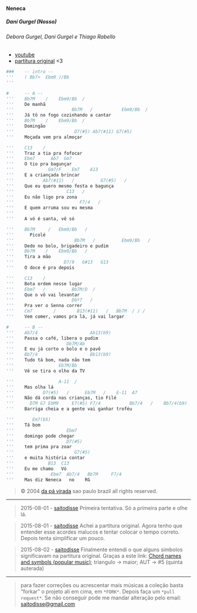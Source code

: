 #### Neneca
##### Dani Gurgel (Nosso)
###### Debora Gurgel, Dani Gurgel e Thiago Rabello
- [youtube](https://www.youtube.com/watch?v=DLaGM4pn1RA)
- [partitura original](http://www.deboragurgel.com.br/?page_id=64) <3

```py
###    -- intro --
'''    ( Bb7+  Ebm9 )/Bb
'''

#      -- A --
'''    Bb7M    /    Ebm9/Bb  /
'''    De manhã
'''                      Bb7M   /           Ebm9/Bb  /
'''    Já tô no fogo cozinhando a cantar
'''    Bb7M    /    Ebm9/Bb  /
'''    Domingão
'''                       D7(#5) Ab7(#11) G7(#5)
'''    Moçada vem pra almoçar

'''    C13    /
'''    Traz a tia pra fofocar
'''    Ebm7      Ab7  Gm7
'''    O tio pra bagunçar
'''             Gm7/F    Em7    A13
'''    E a criançada brincar
'''           Ab7(#11)   /          G7(#5)   /
'''    Que eu quero mesmo festa e bagunça
'''                    C13   /
'''    Eu não ligo pra zona
'''                         F7/4   /
'''    E quem arruma sou eu mesma
'''
'''    A vó é santa, vê só

'''    Bb7M     /   Ebm9/Bb   /
'''      Picolé
'''                       Bb7M   /          Ebm9/Bb   /
'''    Dedo no bolo, brigadeiro e pudim
'''    Bb7M    /    Ebm9/Bb   /
'''    Tira a mão
'''                   D7/9   G#13   G13
'''    O doce é pra depois

'''    C13    /
'''    Bota ordem nesse lugar
'''    Ebm7   /          Bb7M/D  /
'''    Que o vô vai levantar
'''                      Dbº7   /
'''    Pra ver o Senna correr
'''    Cm7        /        B13(#11)   /   Bb7M  / / /
'''    Vem comer, vamos pra lá, já vai largar

#      -- B --
'''    Ab7/4                    Ab13(b9)
'''    Passa o café, libera o pudim
'''                    Db7M/Ab
'''    E eu já corto o bolo e o pavê
'''    Bb7/4                    Bb13(b9)
'''    Tudo tá bom, nada não tem
'''                 Eb7M/Bb
'''    Vê se tira o olho da TV

'''                 A-11  /
'''    Mas olha lá
'''           D7(#5)   /      Eb7M   /    E-11  A7
'''    Não dá corda nas crianças, tio Filé
'''      D7M G7 EbM9     E7(#5) F7/4           Bb7/4   /    Bb7/4(b9)
'''    Barriga cheia e a gente vai ganhar troféu

'''       Em7(b5)
'''    Tá bom
'''                    Ebm7
'''    domingo pode chegar
'''                    D7(#5)
'''    tem prima pra zoar
'''                       G7(#5)
'''    e muita história contar
'''             B13  C13
'''    Eu me chamo   Vó
'''              Ebm7  Ab7/4   Bb7M     F7/4
'''    Mas diz Neneca   no    RG
```

> © 2004 [da pá virada](http://www.dapavirada.com) sao paulo brazil all rights reserved.

-----------------

> 2015-08-01 - [saitodisse](http://saitodisse.github.io/)
>  Primeira tentativa. Só a primeira parte e olhe lá.

> 2015-08-01 - [saitodisse](http://saitodisse.github.io/)
>  Achei a partitura original. Agora tenho que entender esse acordes malucos e tentar colocar o tempo correto. Depois tenta simplificar um pouco.

> 2015-08-02 - [saitodisse](http://saitodisse.github.io/)
>  Finalmente entendi o que alguns simbolos significavam na partitura original. Graças a este link: [Chord names and symbols (popular music)](https://en.wikipedia.org/wiki/Chord_names_and_symbols_(popular_music)); triangulo -> maior; AUT -> #5 (quinta auterada)

-------------

> para fazer correções ou acrescentar mais músicas a coleção basta "forkar" o projeto ali em cima, em `*FORK*`. Depois faça um `*pull request*`. Se não conseguir pode me mandar alteração pelo email: saitodisse@gmail.com

